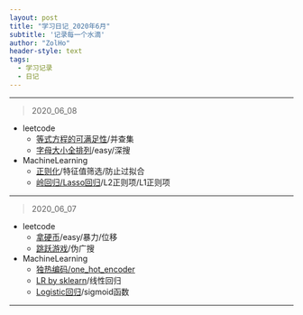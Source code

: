 ```yaml
---
layout: post
title: "学习日记_2020年6月"
subtitle: '记录每一个水滴'
author: "ZolHo"
header-style: text
tags:
  - 学习记录
  - 日记
---
```

---
> 2020_06_08

- leetcode
  - [等式方程的可满足性](https://leetcode-cn.com/problems/satisfiability-of-equality-equations/)/并查集
  - [字母大小全排列](https://leetcode-cn.com/problems/letter-case-permutation/)/easy/深搜
- MachineLearning
  - [正则化](https://blog.csdn.net/jinping_shi/article/details/52433975)/特征值筛选/防止过拟合
  - [岭回归/Lasso回归](https://blog.csdn.net/weixin_43374551/article/details/83688913)/L2正则项/L1正则项

---
> 2020_06_07

- leetcode
  - [拿硬币](https://leetcode-cn.com/problems/na-ying-bi/)/easy/暴力/位移
  - [跳跃游戏](https://leetcode-cn.com/problems/jump-game/)/伪广搜
- MachineLearning
  - [独热编码/one_hot_encoder](https://blog.csdn.net/weixin_40807247/article/details/82812206)
  - [LR by sklearn](https://github.com/MLEveryday/100-Days-Of-ML-Code/blob/master/Code/Day%202_Simple_Linear_Regression.md)/线性回归
  - [Logistic回归](https://www.cnblogs.com/llhthinker/p/5330257.html)/sigmoid函数

---
